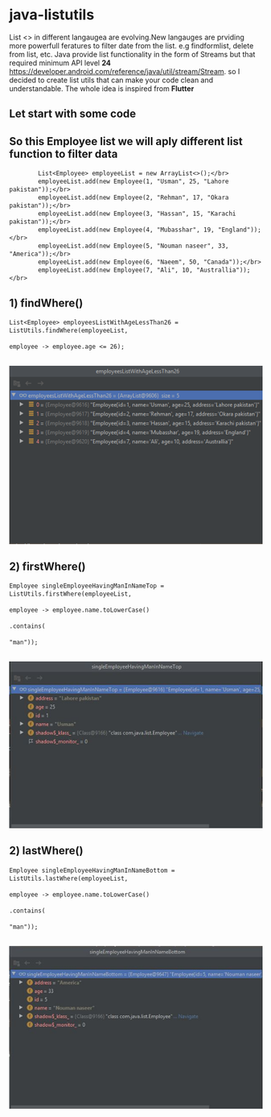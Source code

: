 # java-listutils
List <> in different langaugea are evolving.New langauges are prviding more powerfull feratures to filter date from the list.
e.g findformlist, delete from list, etc. Java provide list functionality in the form of Streams but that required minimum API level <b>24</b> https://developer.android.com/reference/java/util/stream/Stream. so I decided to create list utils that can make your code clean and understandable.  The whole idea is inspired from <b>Flutter</b>
</br>

## Let start with some code

## So this Employee list we will aply different list function to filter data

```
        List<Employee> employeeList = new ArrayList<>();</br>
        employeeList.add(new Employee(1, "Usman", 25, "Lahore pakistan"));</br>
        employeeList.add(new Employee(2, "Rehman", 17, "Okara pakistan"));</br>
        employeeList.add(new Employee(3, "Hassan", 15, "Karachi pakistan"));</br>
        employeeList.add(new Employee(4, "Mubasshar", 19, "England"));</br>
        employeeList.add(new Employee(5, "Nouman naseer", 33, "America"));</br>
        employeeList.add(new Employee(6, "Naeem", 50, "Canada"));</br>
        employeeList.add(new Employee(7, "Ali", 10, "Australlia"));</br>
  ```
  
  ## 1) findWhere()
  ```
  List<Employee> employeesListWithAgeLessThan26 = ListUtils.findWhere(employeeList,
                                                                            employee -> employee.age <= 26);
  ```
</br>
<img src="s1.png">

## 2) firstWhere()
  ```
  Employee singleEmployeeHavingManInNameTop = ListUtils.firstWhere(employeeList,
                                                                         employee -> employee.name.toLowerCase()
                                                                                                  .contains(
                                                                                                          "man"));
  ```
</br>
<img src="s2.JPG">

## 2) lastWhere()
  ```
 Employee singleEmployeeHavingManInNameBottom = ListUtils.lastWhere(employeeList,
                                                                           employee -> employee.name.toLowerCase()
                                                                                                    .contains(
                                                                                                            "man"));
  ```
</br>
<img src="s3.JPG">
